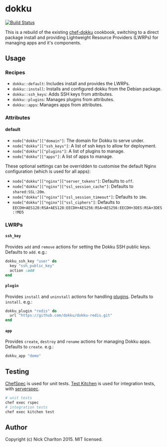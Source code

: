 # dokku

[![Build Status](https://travis-ci.org/nickcharlton/dokku-cookbook.svg?branch=master)](https://travis-ci.org/nickcharlton/dokku-cookbook)

This is a rebuild of the existing [chef-dokku][] cookbook, switching to a
direct package install and providing Lightweight Resource Providers (LWRPs) for
managing apps and it's components.

## Usage

### Recipes

* `dokku::default`: Includes install and provides the LWRPs.
* `dokku::install`: Installs and configured dokku from the Debian package.
* `dokku::ssh_keys`: Adds SSH keys from attributes.
* `dokku::plugins`: Manages plugins from attributes.
* `dokku::apps`: Manages apps from attributes.

### Attributes

#### default

* `node["dokku"]["domain"]`: The domain for Dokku to serve under.
* `node["dokku"]["ssh_keys"]`: A list of ssh keys to allow for deployment.
* `node["dokku"]["plugins"]`: A list of plugins to manage.
* `node["dokku"]["apps"]`: A list of apps to manage.

These optional settings can be overridden to customise the default Nginx
configuration (which is used for all apps):

* `node["dokku"]["nginx"]["server_tokens"]`: Defaults to `off`.
* `node["dokku"]["nginx"]["ssl_session_cache"]`: Defaults to `shared:SSL:20m`.
* `node["dokku"]["nginx"]["ssl_session_timeout"]`: Defaults to `10m`.
* `node["dokku"]["nginx"]["ssl_ciphers"]`: Defaults to
  `EECDH+AES128:RSA+AES128:EECDH+AES256:RSA+AES256:EECDH+3DES:RSA+3DES:!MD5`

### LWRPs

#### `ssh_key`

Provides `add` and `remove` actions for setting the Dokku SSH public keys.
Defaults to `add`. e.g.:

```ruby
dokku_ssh_key "user" do
  key "ssh_public_key"
  action :add
end
```

#### `plugin`

Provides `install` and `uninstall` actions for handling [plugins][]. Defaults
to `install`. e.g.:

```ruby
dokku_plugin "redis" do
  url "https://github.com/dokku/dokku-redis.git"
end
```

#### `app`

Provides `create`, `destroy` and `rename` actions for managing Dokku apps.
Defaults to `create`. e.g.:

```ruby
dokku_app "demo"
```

## Testing

[ChefSpec][] is used for unit tests. [Test Kitchen][] is used for integration
tests, with [serverspec][].

```sh
# unit tests
chef exec rspec
# integration tests
chef exec kitchen test
```

## Author

Copyright (c) Nick Charlton 2015. MIT licensed.

[chef-dokku]: https://github.com/fgrehm/chef-dokku
[plugins]: http://dokku.viewdocs.io/dokku/plugins/
[ChefSpec]: https://docs.chef.io/chefspec.html
[Test Kitchen]: http://kitchen.ci
[serverspec]: http://serverspec.org
